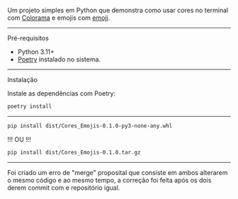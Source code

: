 Um projeto simples em Python que demonstra como usar cores no terminal
com [Colorama](https://pypi.org/project/colorama/) e
emojis com [emoji](https://pypi.org/project/emoji/).

---

Pré-requisitos
- Python 3.11+
- [Poetry](https://python-poetry.org/docs/#installation) instalado no sistema.

---

 Instalação

Instale as dependências com Poetry:

```bash
poetry install
```
------------------
```bash
pip install dist/Cores_Emojis-0.1.0-py3-none-any.whl
```
!!! OU !!!
```bash
pip install dist/Cores_Emojis-0.1.0.tar.gz

```
-------------------------------
Foi criado um erro de "merge" proposital que consiste em ambos alterarem o mesmo código e ao mesmo tempo,
a correção foi feita após os dois derem commit com e repositório igual.
